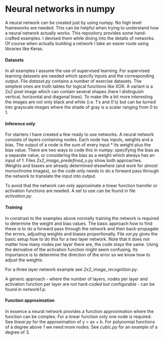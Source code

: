 # Neural networks in numpy

A neural network can be created just by using numpy. No high level frameworks are needed. This can be helpful when trying to understand how a neural network actually works. This repository provides some hand-crafted examples. I devised them while diving into the details of networks. Of course when actually building a network I take an easier route using libraries like Keras. 

#### Datasets
In all examples I assume the use of supervised learning. For supervised learning datasets are needed which specify inputs and the corresponding output. File *dataset.py* contains a number of exercise datasets. The simplest ones are truth tables for logical functions like XOR. A variant is a 2x2 pixel image which can contain several shapes (here I distinguish vertical, horizontal and diagonal lines). To make life a bit more interesting the images are not only black and white (i.e. 1's and 0's) but can be turned into grayscale images where the shade of gray is a scalar ranging from 0 to 1.

#### Inference only
For starters I have created a few ready to use networks. A neural network consists of layers containing nodes. Each node has inputs, weights and a bias. The output of a node is the sum of every input * its weight plus the bias value. There are two ways to code this in numpy: specifying the bias as a separate value, or considering the bias as a weight which always has an input of 1. Files *2x2_image_predefined_x.py* show both approaches. Weights and biases are already determined elsewhere (and work for almost monochrome images), so the code only needs to do a forward pass through the network to translate the input into output.

To avoid that the network can only approximate a linear function transfer or activation functions are needed. A set to use can be found in file *activation.py*.  

#### Training  
In constrast to the examples above normally training the network is required to determine the weight and bias values. The basic approach how to find these is to do a forward pass through the network and then back-propagate the errors, adjusting weights and biases proportionally. File *xor.py* gives the basic setup how to do this for a two layer network. Note that it does not matter how many nodes per layer there are, the code stays the same. Using the derivative of the activation function might seem confusing. Its importance is to determine the direction of the error so we know how to adjust the weights.

For a three layer network example see *2x2_image_recognition.py*.

A generic approach - where the number of layers, nodes per layer and activation function per layer are not hard-coded but configurable - can be found in *network1.p*. 

#### Function approximation
In essence a neural network provides a function approximation where the function can be complex. For a linear function only one node is required. See *linear.py* for the approximation of y = ax + b. For polynomial functions of a degree above 1 we need more nodes. See *cubic.py* for an example of a degree of 3.
